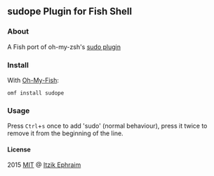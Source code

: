 ## sudope Plugin for Fish Shell

### About

A Fish port of oh-my-zsh's [sudo plugin]

### Install

With [Oh-My-Fish]:
```fish
omf install sudope
```

### Usage

Press `Ctrl`+`s` once to add 'sudo' (normal behaviour),
press it twice to remove it from the beginning of the line.

#### License

2015 [MIT] @ [Itzik Ephraim]

[sudo plugin]: https://github.com/robbyrussell/oh-my-zsh/tree/master/plugins/sudo
[Oh-My-Fish]: https://github.com/oh-my-fish/oh-my-fish
[MIT]: https://opensource.org/licenses/MIT
[Itzik Ephraim]: https://github.com/oranja
